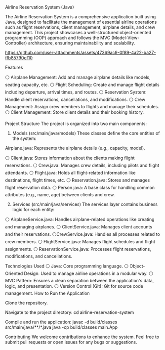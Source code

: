 Airline Reservation System (Java)

The Airline Reservation System is a comprehensive application built using Java, designed to facilitate the management of essential airline operations such as flight reservations, client management, airplane details, and crew management. This project showcases a well-structured object-oriented programming (OOP) approach and follows the MVC (Model-View-Controller) architecture, ensuring maintainability and scalability.

https://github.com/user-attachments/assets/47369ac9-0f89-4a22-ba27-ffb85790ef10

Features

⚪ Airplane Management: Add and manage airplane details like models, seating capacity, etc.
⚪ Flight Scheduling: Create and manage flight details including departure, arrival times, and routes.
⚪ Reservation System: Handle client reservations, cancellations, and modifications.
⚪ Crew Management: Assign crew members to flights and manage their schedules.
⚪ Client Management: Store client details and their booking history.

Project Structure
The project is organized into two main components:

1. Models (src/main/java/models)
These classes define the core entities of the system:

Airplane.java: Represents the airplane details (e.g., capacity, model).

⚪ Client.java: Stores information about the clients making flight reservations.
⚪ Crew.java: Manages crew details, including pilots and flight attendants.
⚪ Flight.java: Holds all flight-related information like destinations, flight times, etc.
⚪ Reservation.java: Stores and manages flight reservation data.
⚪ Person.java: A base class for handling common attributes (e.g., name, age) between clients and crew.

2. Services (src/main/java/services)
The services layer contains business logic for each entity:

⚪ AirplaneService.java: Handles airplane-related operations like creating and managing airplanes.
⚪ ClientService.java: Manages client accounts and their reservations.
⚪CrewService.java: Handles all processes related to crew members.
⚪ FlightService.java: Manages flight schedules and flight assignments.
⚪ ReservationService.java: Processes flight reservations, modifications, and cancellations.

Technologies Used
⚪ Java: Core programming language.
⚪ Object-Oriented Design: Used to manage airline operations in a modular way.
⚪ MVC Pattern: Ensures a clean separation between the application's data, logic, and presentation.
⚪ Version Control (Git): Git for source code management.
How to Run the Application

Clone the repository.

Navigate to the project directory:
    cd airline-reservation-system
    
Compile and run the application:
    javac -d build/classes src/main/java/**/*.java
    java -cp build/classes main.App
    
Contributing
We welcome contributions to enhance the system. Feel free to submit pull requests or open issues for any bugs or suggestions.
